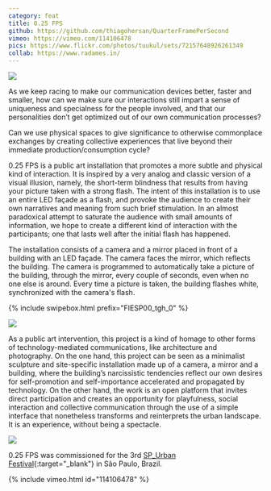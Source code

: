 ```yaml
---
category: feat
title: 0.25 FPS
github: https://github.com/thiagohersan/QuarterFramePerSecond
vimeo: https://vimeo.com/114106478
pics: https://www.flickr.com/photos/tuukul/sets/72157648926261349
collab: https://www.radames.in/
---
```

![](/assets/projects/0-25-fps/s_color_img.png)

As we keep racing to make our communication devices better, faster and smaller, how can we make sure our interactions still impart a sense of uniqueness and specialness for the people involved, and that our personalities don’t get optimized out of our own communication processes?

Can we use physical spaces to give significance to otherwise commonplace exchanges by creating collective experiences that live beyond their immediate production/consumption cycle?

0.25 FPS is a public art installation that promotes a more subtle and physical kind of interaction. It is inspired by a very analog and classic version of a visual illusion, namely, the short-term blindness that results from having your picture taken with a strong flash. The intent of this installation is to use an entire LED façade as a flash, and provoke the audience to create their own narratives and meaning from such brief stimulation. In an almost paradoxical attempt to saturate the audience with small amounts of information, we hope to create a different kind of interaction with the participants; one that lasts well after the initial flash has happened.

The installation consists of a camera and a mirror placed in front of a building with an LED façade. The camera faces the mirror, which reflects the building. The camera is programmed to automatically take a picture of the building, through the mirror, every couple of seconds, even when no one else is around. Every time a picture is taken, the building flashes white, synchronized with the camera's flash.

{% include swipebox.html prefix="FIESP00_tgh_0" %}

![](/assets/projects/0-25-fps/s_IMG_1736.jpg)

As a public art intervention, this project is a kind of homage to other forms of technology-mediated communications, like architecture and photography. On the one hand, this project can be seen as a minimalist sculpture and site-specific installation made up of a camera, a mirror and a building, where the building’s narcissistic tendencies reflect our own desires for self-promotion and self-importance accelerated and propagated by technology. On the other hand, the work is an open platform that invites direct participation and creates an opportunity for playfulness, social interaction and collective communication through the use of a simple interface that nonetheless transforms and reinterprets the urban landscape. It is an experience, without being a spectacle.

![](/assets/projects/0-25-fps/FIESP00_tgh_12.png)

0.25 FPS was commissioned for the 3rd [SP_Urban Festival](http://spurban.com.br/){:target="_blank"} in São Paulo, Brazil.

{% include vimeo.html id="114106478" %}
